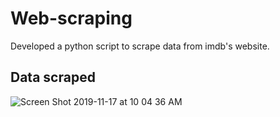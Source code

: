 # Web-scraping
Developed a python script to scrape data from imdb's website. 

## Data scraped
![Screen Shot 2019-11-17 at 10 04 36 AM](https://user-images.githubusercontent.com/32263368/69003144-2b1c4600-0923-11ea-8e40-818edf795a31.png)
